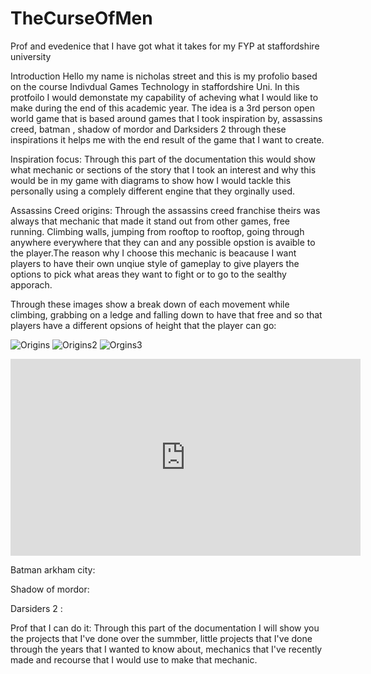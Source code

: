 # TheCurseOfMen
Prof and evedenice that I have got what it takes for my FYP at staffordshire university



Introduction
Hello my name is nicholas street and this is my profolio based on the course Indivdual Games Technology in staffordshire Uni. In this protfoilo I would demonstate my capability of acheving what I would like to make during the end of this academic year. The idea is a 3rd person open world game that is based around games that I took inspiration by, assassins creed, batman , shadow of mordor and Darksiders 2 through these inspirations it helps me with the end result of the game that I want to create.



Inspiration focus:
Through this part of the documentation this would show what mechanic or sections of the story that I took an interest and why this would be in my game with diagrams to show how I would tackle this personally using a complely different engine that they orginally used.

Assassins Creed origins:
Through the assassins creed franchise theirs was always that mechanic that made it stand out from other games, free running. Climbing walls, jumping from rooftop to rooftop, going through anywhere everywhere that they can and any possible opstion is avaible to the player.The reason why I choose this mechanic is beacause I want players to have their own unqiue style of gameplay to give players the options to pick what areas they want to fight or to go to the sealthy apporach. 

Through these images show a break down of each movement while climbing, grabbing on a ledge and falling down to have that free and so that players have a different opsions of height that the player can go:

![Origins](https://user-images.githubusercontent.com/70651430/133426679-02045e04-c844-4e73-8d60-588b6c872dd0.png)
![Origins2](https://user-images.githubusercontent.com/70651430/133426720-70107ed2-39be-47e0-b5ac-877accd7b008.png)
![Orgins3](https://user-images.githubusercontent.com/70651430/133426625-6a9d26d8-13a3-44ca-b29c-cc46e5978de0.png)




<iframe width="560" height="315" src="https://youtube.com/clip/UgzYAyFn_F-V9_h1cWh4AaABCQ" title="YouTube video player" frameborder="0" allow="accelerometer; autoplay; clipboard-write; encrypted-media; gyroscope; picture-in-picture" allowfullscreen></iframe>

Batman arkham city:


Shadow of mordor:



Darsiders 2 : 





Prof that I can do it: 
Through this part of the documentation I will show you the projects that I've done over the summber, little projects that I've done through the years that I wanted to know about, mechanics that I've recently made and recourse that I would use to make that mechanic.
